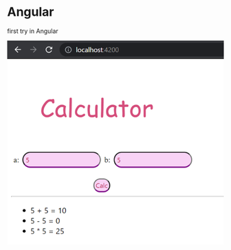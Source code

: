 # Angular
first try in Angular

<img src="https://github.com/Sahar-Goldman/Angular/blob/main/calculator.PNG">
